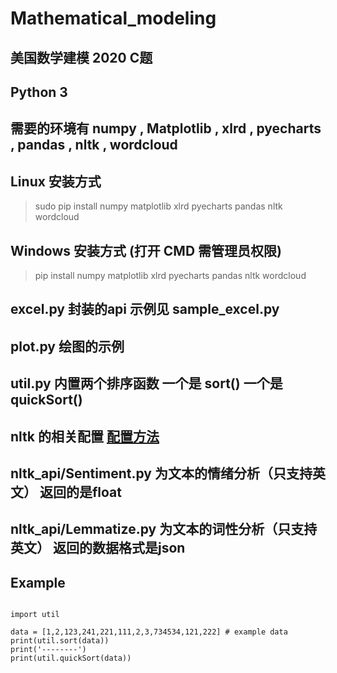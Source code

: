 # Mathematical_modeling

## 美国数学建模 2020 C题

## Python 3

## 需要的环境有 numpy , Matplotlib , xlrd , pyecharts , pandas , nltk , wordcloud

## Linux 安装方式

> sudo pip install numpy matplotlib xlrd pyecharts pandas nltk wordcloud

## Windows 安装方式 (打开 CMD 需管理员权限)

> pip install numpy matplotlib xlrd pyecharts pandas nltk wordcloud

## excel.py 封装的api 示例见 sample_excel.py

## plot.py 绘图的示例

## util.py 内置两个排序函数 一个是 sort() 一个是 quickSort()

## nltk 的相关配置 [配置方法](https://blog.itjoker.cn/post/iCBxLUOlf/)

## nltk_api/Sentiment.py 为文本的情绪分析（只支持英文） 返回的是float

## nltk_api/Lemmatize.py 为文本的词性分析（只支持英文） 返回的数据格式是json

## Example

```pythton

import util

data = [1,2,123,241,221,111,2,3,734534,121,222] # example data
print(util.sort(data))
print('--------')
print(util.quickSort(data))
```